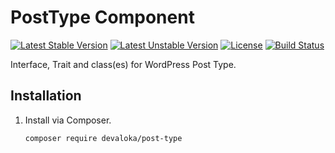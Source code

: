 # PostType Component

[![Latest Stable Version][stable-image]][stable-url]
[![Latest Unstable Version][unstable-image]][unstable-url]
[![License][license-image]][license-url]
[![Build Status][travis-image]][travis-url]

Interface, Trait and class(es) for WordPress Post Type.

## Installation

1.  Install via Composer.

    ```sh
    composer require devaloka/post-type
    ```

[stable-image]: https://poser.pugx.org/devaloka/post-type/v/stable
[stable-url]: https://packagist.org/packages/devaloka/post-type

[unstable-image]: https://poser.pugx.org/devaloka/post-type/v/unstable
[unstable-url]: https://packagist.org/packages/devaloka/post-type

[license-image]: https://poser.pugx.org/devaloka/post-type/license
[license-url]: https://packagist.org/packages/devaloka/post-type

[travis-image]: https://travis-ci.org/devaloka/post-type.svg?branch=master
[travis-url]: https://travis-ci.org/devaloka/post-type
